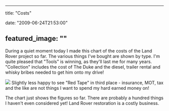
---
title: "Costs"

date: "2009-06-24T21:53:00"

featured_image: ""
---


During a quiet moment today I made this chart of the costs of the Land Rover project so far.  The various things I've bought are shown by type.  I'm quite pleased that "Tools" is winning, as they'll last me for many years.  "Collection" includes the cost of The Duke and the diesel, trailer rental and whisky bribes needed to get him onto my drive!

<a href="http://spreadsheets.google.com/pub?key=pFgOQWB594Xqt6oEhRQ-2Yg&oid=6&output=image"><img src="http://spreadsheets.google.com/pub?key=pFgOQWB594Xqt6oEhRQ-2Yg&oid=6&output=image"/></a>
Slightly less happy to see "Red Tape" in third place - insurance, MOT, tax and the like are not things I want to spend my hard earned money on!

The chart just shows the figures so far.  There are probably a hundred things I haven't even considered yet!  Land Rover restoration is a costly business.